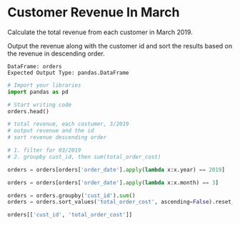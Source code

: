 # Customer Revenue In March

Calculate the total revenue from each customer in March 2019. 

Output the revenue along with the customer id and sort the results based on the revenue in descending order.

```
DataFrame: orders
Expected Output Type: pandas.DataFrame
```

```python
# Import your libraries
import pandas as pd

# Start writing code
orders.head()

# total revenue, each costumer, 3/2019
# output revenue and the id
# sort revenue descending order

# 1. filter for 03/2019
# 2. groupby cust_id, then sum(total_order_cost)

orders = orders[orders['order_date'].apply(lambda x:x.year) == 2019]

orders = orders[orders['order_date'].apply(lambda x:x.month) == 3]

orders = orders.groupby('cust_id').sum()
orders = orders.sort_values('total_order_cost', ascending=False).reset_index()

orders[['cust_id', 'total_order_cost']]
```